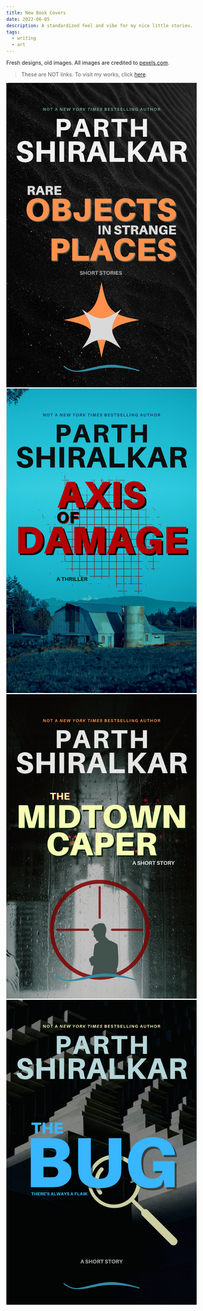 ```yaml
---
title: New Book Covers
date: 2022-06-05
description: A standardized feel and vibe for my nice little stories.
tags:
  - writing
  - art
---
```

Fresh designs, old images. All images are credited to [pexels.com](https://pexels.com).

> These are NOT links. To visit my works, click [here](/works).
  <div class="display-columns display-columns--three gr_grid_container">
    <div class="gr_grid_book_container">
      <img
      class="crane"
          alt="Rare objects in Strange Places"
          src="/assets/img/june-2022/1.png"
      />
    </div>
    <div class="gr_grid_book_container">
      <img
      class="crane"
          alt="Axis of Damage"
          src="/assets/img/june-2022/2.png"
      />
    </div>
    <div class="gr_grid_book_container">
      <img
      class="crane"
          alt="The Midtown Caper"
          src="/assets/img/june-2022/3.png"
      />
    </div>
    <div class="gr_grid_book_container">
      <img
      class="crane"
          alt="The Bug"
          src="/assets/img/june-2022/4.png"
      />
    </div>
</div>
